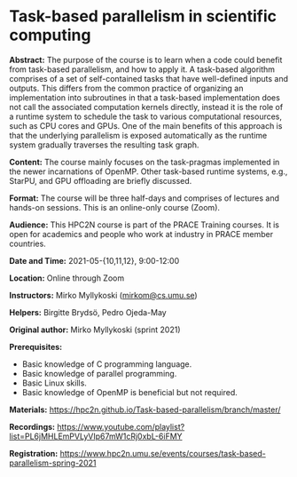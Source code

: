 Task-based parallelism in scientific computing
==============================================

**Abstract:** The purpose of the course is to learn when a code could benefit from task-based parallelism, and how to apply it. A task-based algorithm comprises of a set of self-contained tasks that have well-defined inputs and outputs. This differs from the common practice of organizing an implementation into subroutines in that a task-based implementation does not call the associated computation kernels directly, instead it is the role of a runtime system to schedule the task to various computational resources, such as CPU cores and GPUs. One of the main benefits of this approach is that the underlying parallelism is exposed automatically as the runtime system gradually traverses the resulting task graph.

**Content:** The course mainly focuses on the task-pragmas implemented in the newer incarnations of OpenMP. Other task-based runtime systems, e.g., StarPU, and GPU offloading are briefly discussed.

**Format:** The course will be three half-days and comprises of lectures and hands-on sessions. This is an online-only course (Zoom).

**Audience:** This HPC2N course is part of the PRACE Training courses. It is open for academics and people who work at industry in PRACE member countries.

**Date and Time:** 2021-05-{10,11,12}, 9:00-12:00

**Location:** Online through Zoom

**Instructors:** Mirko Myllykoski (mirkom@cs.umu.se)

**Helpers:** Birgitte Brydsö, Pedro Ojeda-May

**Original author:** Mirko Myllykoski (sprint 2021)

**Prerequisites:**

 - Basic knowledge of C programming language.
 - Basic knowledge of parallel programming.
 - Basic Linux skills.
 - Basic knowledge of OpenMP is beneficial but not required.

**Materials:** https://hpc2n.github.io/Task-based-parallelism/branch/master/

**Recordings:** https://www.youtube.com/playlist?list=PL6jMHLEmPVLyVIp67mW1cRj0xbL-6iFMY

**Registration:** https://www.hpc2n.umu.se/events/courses/task-based-parallelism-spring-2021
